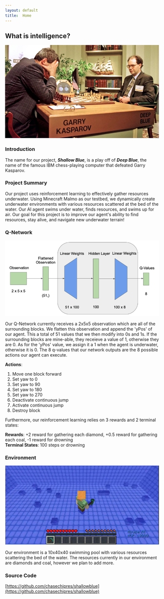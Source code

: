 ```yaml
---
layout: default
title:  Home
---
```


## What is intelligence?

![Deep Blue](img/deepblue.jpeg)

### Introduction
The name for our project, ***Shallow Blue***, is a play off of ***Deep Blue***, the name of the famous IBM chess-playing computer that defeated Garry Kasparov.

### Project Summary
Our project uses reinforcement learning to effectively gather resources underwater. Using Minecraft Malmo as our testbed, we dynamically create underwater environments with various resources scattered at the bed of the water. Our AI agent swims under water, finds resources, and swims up for air. Our goal for this project is to improve our agent's ability to find resources, stay alive, and navigate new underwater terrain!

### Q-Network

![Q-Network](img/qNet.png)

Our Q-Network currently receives a 2x5x5 observation which are all of the surrounding blocks. We flatten this observation and append the 'yPos' of our agent. This a total of 51 values that we then modify into 0s and 1s. If the surrounding blocks are mine-able, they receieve a value of 1, otherwise they are 0. As for the 'yPos' value, we assign it a 1 when the agent is underwater, otherwise it is 0. The 8 q-values that our network outputs are the 8 possible actions our agent can execute.

**Actions**:

1. Move one block forward
2. Set yaw to 0
3. Set yaw to 90
4. Set yaw to 180
5. Set yaw to 270
6. Deactivate continuous jump
7. Activate continuous jump
8. Destroy block

Furthermore, our reinforcement learning relies on 3 rewards and 2 terminal states:

**Rewards**: +2 reward for gathering each diamond, +0.5 reward for gathering each coal, -1 reward for drowning<br>
**Terminal States**: 100 steps or drowning

### Environment

![Environment](img/environment.png)

Our environment is a 10x40x40 swimming pool with various resources scattering the bed of the water. The resources currently in our environment are diamonds and coal, however we plan to add more.

### Source Code
[https://github.com/chasechipres/shallowblue](https://github.com/chasechipres/shallowblue)
